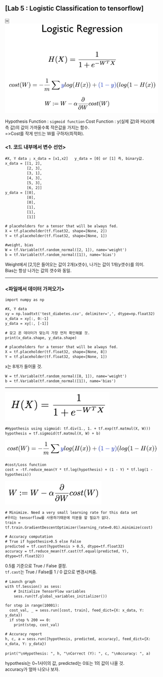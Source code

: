 ## [Lab 5 : Logistic Classification to tensorflow]
￼
![lab5-1](/image_File/lab5-1.png)

Hypothesis Function : ```sigmoid function```
Cost Function : y(실제 값)와 H(x)(예측 값)의 값이 가까울수록 작은값을 가지는 함수.\
=>Cost를 작게 만드는 W를 구하자(최적화).

### <1. 코드 내부에서 변수 선언>
```
#X, Y data ; x_data = [x1,x2]   y_data = [0] or [1] 즉, binary값.
x_data = [[1, 2],
          [2, 3],
          [3, 1],
          [4, 3],
          [5, 3],
          [6, 2]]
y_data = [[0],
          [0],
          [0],
          [1],
          [1],
          [1]]
```
```
# placeholders for a tensor that will be always fed.
X = tf.placeholder(tf.float32, shape=[None, 2])
Y = tf.placeholder(tf.float32, shape=[None, 1])
```
```
#weight, bias
W = tf.Variable(tf.random_normal([2, 1]), name='weight')
b = tf.Variable(tf.random_normal([1]), name='bias')
```
Weight에서 [2,1]은 들어오는 값이 2개(x갯수), 나가는 값이 1개(y갯수)를 의미.\
Bias는 항상 나가는 값의 갯수와 동일.

****
### <파일에서 데이터 가져오기>
```
import numpy as np
```
```
#X, Y data
xy = np.loadtxt('test_diabetes.csv', delimiter=',', dtype=np.float32)
x_data = xy[:, 0:-1]
y_data = xy[:, [-1]]
```
```
# 갖고 온 데이터가 맞는지 가장 먼저 확인해볼 것.
print(x_data.shape, y_data.shape)
```
```
# placeholders for a tensor that will be always fed.
X = tf.placeholder(tf.float32, shape=[None, 8])
Y = tf.placeholder(tf.float32, shape=[None, 1])
```
x는 8개가 들어올 것.
```
W = tf.Variable(tf.random_normal([8, 1]), name='weight')
b = tf.Variable(tf.random_normal([1]), name='bias')
```
****
![lab5-2](/image_File/lab5-2.png)
```
#Hypothesis using sigmoid: tf.div(1., 1. + tf.exp(tf.matmul(X, W)))
hypothesis = tf.sigmoid(tf.matmul(X, W) + b)
```
![lab5-3](/image_File/lab5-3.png)
```
#cost/Loss function
cost = -tf.reduce_mean(Y * tf.log(hypothesis) + (1 - Y) * tf.log(1 - hypothesis))
```
![lab5-4](/image_File/lab5-4.png)
```
# Minimize. Need a very small learning rate for this data set
#우리는 tensorflow를 사용하기때문에 미분을 할 필요가 없다.
train = tf.train.GradientDescentOptimizer(learning_rate=0.01).minimize(cost)
```
```
# Accuracy computation
# True if hypothesis>0.5 else False
predicted = tf.cast(hypothesis > 0.5, dtype=tf.float32)
accuracy = tf.reduce_mean(tf.cast(tf.equal(predicted, Y), dtype=tf.float32))
```
0.5를 기준으로 True / False 결정.\
```tf.cast```는 True / False를 1 / 0 값으로 변경시켜줌.
```
# Launch graph
with tf.Session() as sess:
    # Initialize TensorFlow variables
    sess.run(tf.global_variables_initializer())
```
```
for step in range(10001):
  cost_val, _ = sess.run([cost, train], feed_dict={X: x_data, Y: y_data})
  if step % 200 == 0:
    print(step, cost_val)
```
```
# Accuracy report
h, c, a = sess.run([hypothesis, predicted, accuracy], feed_dict={X: x_data, Y: y_data})

print("\nHypothesis: ", h, "\nCorrect (Y): ", c, "\nAccuracy: ", a)
```
hypothesis는 0~1사이의 값, predicted는 0또는 1의 값이 나올 것.\
accuracy가 얼마 나오나 보자.